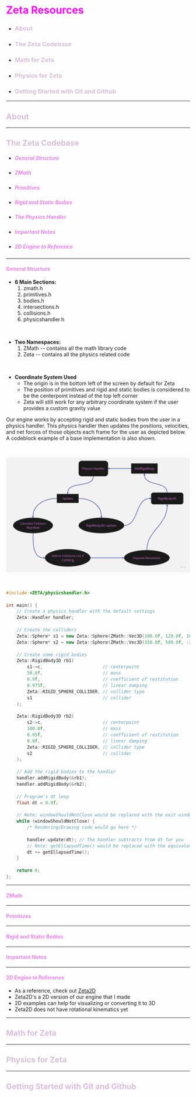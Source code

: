 # <span style="color:fuchsia">Zeta Resources</span>

* ### <span style="color:thistle">About</span>
* ### <span style="color:thistle">The Zeta Codebase</span>
* ### <span style="color:thistle">Math for Zeta</span>
* ### <span style="color:thistle">Physics for Zeta</span>
* ### <span style="color:thistle">Getting Started with Git and Github</span>

___

## <span style="color:thistle">About</span>

___

## <span style="color:thistle">The Zeta Codebase</span>

* ##### <span style="color:violet">General Structure</span>
* ##### <span style="color:violet">ZMath</span>
* ##### <span style="color:violet">Primitives</span>
* ##### <span style="color:violet">Rigid and Static Bodies</span>
* ##### <span style="color:violet">The Physics Handler</span>
* ##### <span style="color:violet">Important Notes</span>
* ##### <span style="color:violet">2D Engine to Reference</span>

___

#### <span style="color:violet">General Structure</span>
* **6 Main Sections:**
  1. zmath.h
  2. primitives.h
  3. bodies.h
  4. intersections.h
  5. collisions.h
  6. physicshandler.h
<br>

* **Two Namespaces:**
  1. ZMath -- contains all the math library code
  2. Zeta -- contains all the physics related code
<br>

* **Coordinate System Used**
  * The origin is in the bottom left of the screen by default for Zeta
  * The position of primitives and rigid and static bodies is considered to be the centerpoint instead of the top left corner
  * Zeta will still work for any arbitrary coordinate system if the user provides a custom gravity value

Our engine works by accepting rigid and static bodies from the user in a physics handler. This physics handler then updates the positions, velocities, and net forces of those objects each frame for the user as depicted below. A codeblock example of a base implementation is also shown.

<br>

![](CodeStructure.jpg)

<br>

```c++
#include <ZETA/physicshandler.h>

int main() {
    // Create a physics handler with the default settings
    Zeta::Handler handler;

    // Create the colliders
    Zeta::Sphere* s1 = new Zeta::Sphere(ZMath::Vec3D(100.0f, 120.0f, 100.0f), 50.0f);
    Zeta::Sphere* s2 = new Zeta::Sphere(ZMath::Vec3D(350.0f, 500.0f, -340.0f), 200.0f);

    // Create some rigid bodies
    Zeta::RigidBody3D rb1(
        s1->c,                       // centerpoint
        50.0f,                       // mass
        0.9f,                        // coefficient of restitution
        0.975f,                      // linear damping
        Zeta::RIGID_SPHERE_COLLIDER, // collider type
        s1                           // collider
    );

    Zeta::RigidBody3D rb2(
        s2->c,                       // centerpoint
        100.0f,                      // mass
        0.95f,                       // coefficient of restitution
        0.8f,                        // linear damping
        Zeta::RIGID_SPHERE_COLLIDER, // collider type
        s2                           // collider
    );

    // Add the rigid bodies to the handler
    handler.addRigidBody(&rb1);
    handler.addRigidBody(&rb2);

    // Program's dt loop
    float dt = 0.0f;

    // Note: windowShouldNotClose would be replaced with the exit window condition in the user's graphics library
    while (windowShouldNotClose) {
        /* Rendering/Drawing code would go here */

        handler.update(dt); // The handler subtracts from dt for you
        // Note: getEllapsedTime() would be replaced with the equivalent in the user's graphics library
        dt += getEllapsedTime();
    }

    return 0;
};
```
___

#### <span style="color:violet">ZMath</span>

___

#### <span style="color:violet">Primitives</span>

___

#### <span style="color:violet">Rigid and Static Bodies</span>

___

#### <span style="color:violet">Important Notes</span>

___

#### <span style="color:violet">2D Engine to Reference</span>

* As a reference, check out [Zeta2D](https://github.com/Salamence064/Zeta2D)
* Zeta2D's a 2D version of our engine that I made
* 2D examples can help for visualizing or converting it to 3D
* Zeta2D does not have rotational kinematics yet
___

## <span style="color:thistle">Math for Zeta</span>

___

## <span style="color:thistle">Physics for Zeta</span>

___

## <span style="color:thistle">Getting Started with Git and Github</span>


